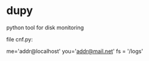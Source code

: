 # dupy
python tool for disk monitoring

file cnf.py:

me='addr@localhost'
you='addr@mail.net'
fs = '/logs'

